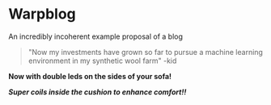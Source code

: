 # Warpblog
An incredibly incoherent example proposal of a blog 

>"Now my investments have grown so far to pursue a machine learning environment in my synthetic wool farm"
                                -kid

 

**Now with double leds on the sides of your sofa!**

***Super coils inside the cushion to enhance comfort!!***